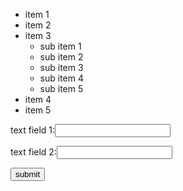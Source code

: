 <html>
<head>
<meta http-equiv="content-type" content="text/html; charset=utf-8" />
<title>嘟嘟的呼噜测试页面</title>
</head>
<body>
<ul>
<li>item 1</li>
<li>item 2</li>
<li>
item 3
<ul>
<li>sub item 1</li>
<li>sub item 2</li>
<li>sub item 3</li>
<li>sub item 4</li>
<li>sub item 5</li>
</ul>
</li>
<li>item 4</li>
<li>item 5</li>
</ul>
<form action="#">
<p><label for="inp1">text field 1:</label><input type="text" name="inp1" id="inp1" value="" /></p>
<p><label for="inp2">text field 2:</label><input type="text" name="inp2" id="inp2" value="" /></p>
<p><button type="submit">submit</button></p>
</form>
</body>
</html>

